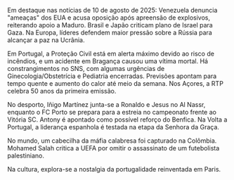 Em destaque nas notícias de 10 de agosto de 2025: Venezuela denuncia "ameaças" dos EUA e acusa oposição após apreensão de explosivos, reiterando apoio a Maduro. Brasil e Japão criticam plano de Israel para Gaza. Na Europa, líderes defendem maior pressão sobre a Rússia para alcançar a paz na Ucrânia.

Em Portugal, a Proteção Civil está em alerta máximo devido ao risco de incêndios, e um acidente em Bragança causou uma vítima mortal. Há constrangimentos no SNS, com algumas urgências de Ginecologia/Obstetrícia e Pediatria encerradas. Previsões apontam para tempo quente e aumento do calor até meio da semana. Nos Açores, a RTP celebra 50 anos da primeira emissão.

No desporto, Iñigo Martínez junta-se a Ronaldo e Jesus no Al Nassr, enquanto o FC Porto se prepara para a estreia no campeonato frente ao Vitória SC. Antony é apontado como possível reforço do Benfica. Na Volta a Portugal, a liderança espanhola é testada na etapa da Senhora da Graça.

No mundo, um cabecilha da máfia calabresa foi capturado na Colômbia. Mohamed Salah critica a UEFA por omitir o assassinato de um futebolista palestiniano.

Na cultura, explora-se a nostalgia da portugalidade reinventada em Paris.